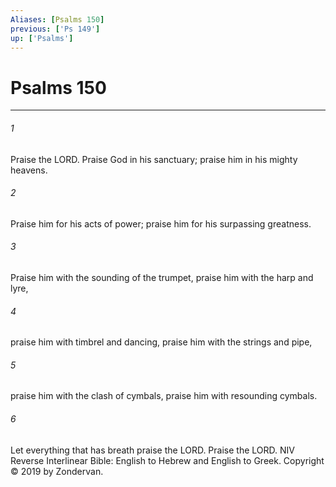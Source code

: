 ```yaml
---
Aliases: [Psalms 150]
previous: ['Ps 149']
up: ['Psalms']
---
```

# Psalms 150

***


###### 1 
Praise the LORD. Praise God in his sanctuary; praise him in his mighty heavens. 

###### 2 
Praise him for his acts of power; praise him for his surpassing greatness. 

###### 3 
Praise him with the sounding of the trumpet, praise him with the harp and lyre, 

###### 4 
praise him with timbrel and dancing, praise him with the strings and pipe, 

###### 5 
praise him with the clash of cymbals, praise him with resounding cymbals. 

###### 6 
Let everything that has breath praise the LORD. Praise the LORD. NIV Reverse Interlinear Bible: English to Hebrew and English to Greek. Copyright © 2019 by Zondervan.
